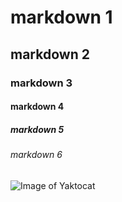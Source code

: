 # markdown 1
## markdown 2
### markdown 3
#### markdown 4
##### markdown 5
###### markdown 6

![Image of Yaktocat](https://octodex.github.com/images/yaktocat.png)
